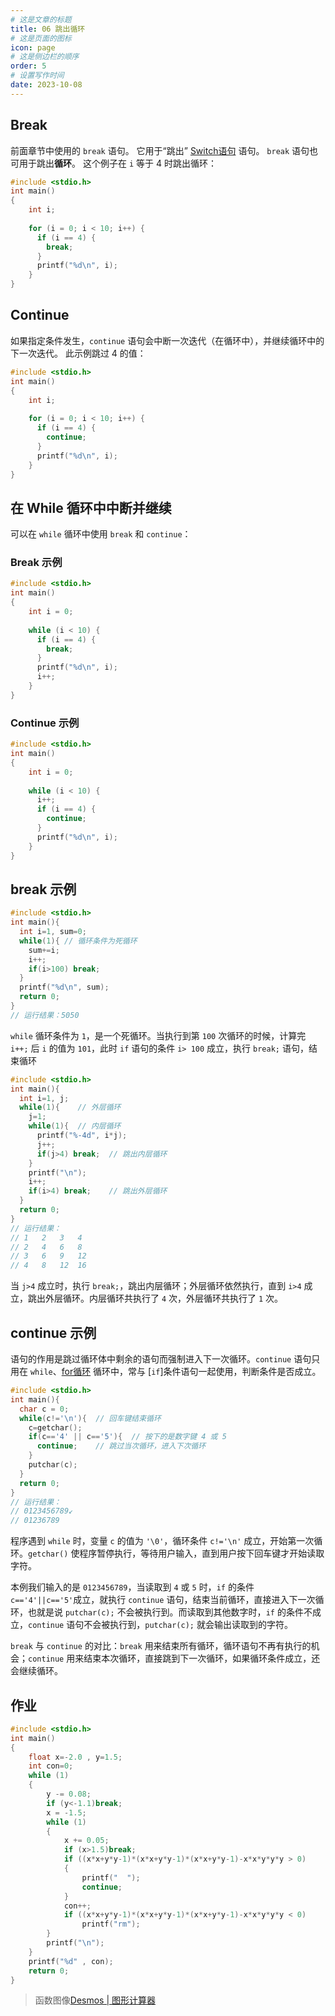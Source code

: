 ```yaml
---
# 这是文章的标题
title: 06 跳出循环
# 这是页面的图标
icon: page
# 这是侧边栏的顺序
order: 5
# 设置写作时间
date: 2023-10-08
---
```

## Break
前面章节中使用的 `break` 语句。 它用于“跳出” [Switch语句](./03%20Switch.md) 语句。
`break` 语句也可用于跳出**循环**。
这个例子在 `i` 等于 4 时跳出循环：
```c
#include <stdio.h>
int main()
{
	int i;
	
	for (i = 0; i < 10; i++) {
	  if (i == 4) {
	    break;
	  }
	  printf("%d\n", i);
	}
}
```
## Continue
如果指定条件发生，`continue` 语句会中断一次迭代（在循环中），并继续循环中的下一次迭代。
此示例跳过 4 的值：
```c
#include <stdio.h>
int main()
{
	int i;
	
	for (i = 0; i < 10; i++) {
	  if (i == 4) {
	    continue;
	  }
	  printf("%d\n", i);
	}
}
```
## 在 While 循环中中断并继续
可以在 `while` 循环中使用 `break` 和 `continue`：
### Break 示例
```c
#include <stdio.h>
int main()
{
	int i = 0;
	
	while (i < 10) {
	  if (i == 4) {
	    break;
	  }
	  printf("%d\n", i);
	  i++;
	}
}
```
### Continue 示例

```c
#include <stdio.h>
int main()
{
	int i = 0;
	
	while (i < 10) {
	  i++;
	  if (i == 4) {
	    continue;
	  }
	  printf("%d\n", i);
	}
}
```
## break 示例

```c
#include <stdio.h>
int main(){
  int i=1, sum=0;
  while(1){ // 循环条件为死循环
    sum+=i;
    i++;
    if(i>100) break;
  }
  printf("%d\n", sum);
  return 0;
}
// 运行结果：5050
```

`while` 循环条件为 `1`，是一个死循环。当执行到第 `100` 次循环的时候，计算完 `i++;` 后 `i` 的值为 `101`，此时 `if` 语句的条件 `i> 100` 成立，执行 `break;` 语句，结束循环

```c
#include <stdio.h>
int main(){
  int i=1, j;
  while(1){    // 外层循环
    j=1;
    while(1){  // 内层循环
      printf("%-4d", i*j);
      j++;
      if(j>4) break;  // 跳出内层循环
    }
    printf("\n");
    i++;
    if(i>4) break;    // 跳出外层循环
  }
  return 0;
}
// 运行结果：
// 1   2   3   4
// 2   4   6   8
// 3   6   9   12
// 4   8   12  16
```

当 `j>4` 成立时，执行 `break;`，跳出内层循环；外层循环依然执行，直到 `i>4` 成立，跳出外层循环。内层循环共执行了 `4` 次，外层循环共执行了 `1` 次。

## continue 示例

语句的作用是跳过循环体中剩余的语句而强制进入下一次循环。`continue` 语句只用在 `while`、[for循环](./04%20for.md) 循环中，常与 [`if`]条件语句一起使用，判断条件是否成立。

```c
#include <stdio.h>
int main(){
  char c = 0;
  while(c!='\n'){  // 回车键结束循环
    c=getchar();
    if(c=='4' || c=='5'){  // 按下的是数字键 4 或 5
      continue;    // 跳过当次循环，进入下次循环
    }
    putchar(c);
  }
  return 0;
}
// 运行结果：
// 0123456789↙
// 01236789
```

程序遇到 `while` 时，变量 `c` 的值为 `'\0'`，循环条件 `c!='\n'` 成立，开始第一次循环。`getchar()` 使程序暂停执行，等待用户输入，直到用户按下回车键才开始读取字符。

本例我们输入的是 `0123456789`，当读取到 `4` 或 `5` 时，`if` 的条件 `c=='4'||c=='5'`成立，就执行 `continue` 语句，结束当前循环，直接进入下一次循环，也就是说 `putchar(c);` 不会被执行到。而读取到其他数字时，`if` 的条件不成立，`continue` 语句不会被执行到，`putchar(c);` 就会输出读取到的字符。

`break` 与 `continue` 的对比：`break` 用来结束所有循环，循环语句不再有执行的机会；`continue` 用来结束本次循环，直接跳到下一次循环，如果循环条件成立，还会继续循环。
## 作业
```c
#include <stdio.h>
int main()
{
    float x=-2.0 , y=1.5;
    int con=0;
    while (1)
    {
        y -= 0.08;
        if (y<-1.1)break;
        x = -1.5;
        while (1)
        {
            x += 0.05;
            if (x>1.5)break;
            if ((x*x+y*y-1)*(x*x+y*y-1)*(x*x+y*y-1)-x*x*y*y*y > 0)
            {
                printf("  ");
                continue;
            }
            con++;
            if ((x*x+y*y-1)*(x*x+y*y-1)*(x*x+y*y-1)-x*x*y*y*y < 0)
                printf("rm");
        }
        printf("\n");
    }
    printf("%d" , con);
    return 0;
}
```
> 函数图像[Desmos | 图形计算器](https://www.desmos.com/calculator/pzc1splc1p?lang=zh-CN)